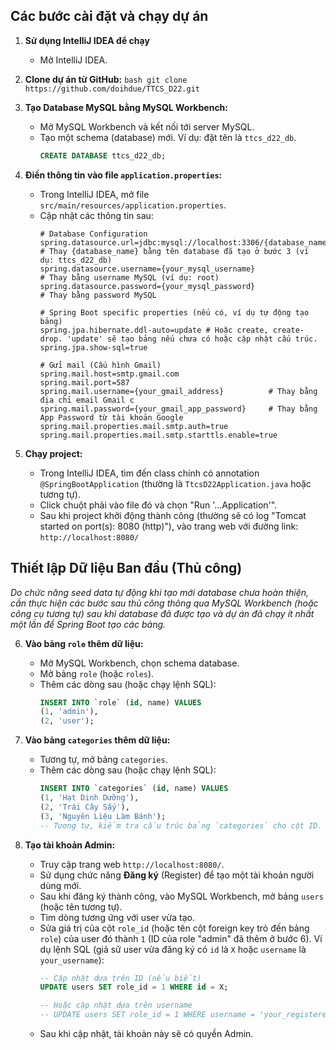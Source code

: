 
## Các bước cài đặt và chạy dự án

1.  **Sử dụng IntelliJ IDEA để chạy**
    *   Mở IntelliJ IDEA.

2.  **Clone dự án từ GitHub:**
        ```bash
        git clone https://github.com/doihdue/TTCS_D22.git
        ```

3.  **Tạo Database MySQL bằng MySQL Workbench:**
    *   Mở MySQL Workbench và kết nối tới server MySQL.
    *   Tạo một schema (database) mới. Ví dụ: đặt tên là `ttcs_d22_db`.
        ```sql
        CREATE DATABASE ttcs_d22_db;
        ```

4.  **Điền thông tin vào file `application.properties`:**
    *   Trong IntelliJ IDEA, mở file `src/main/resources/application.properties`.
    *   Cập nhật các thông tin sau:
        ```properties
        # Database Configuration
        spring.datasource.url=jdbc:mysql://localhost:3306/{database_name}  # Thay {database_name} bằng tên database đã tạo ở bước 3 (ví dụ: ttcs_d22_db)
        spring.datasource.username={your_mysql_username}                   # Thay bằng username MySQL (ví dụ: root)
        spring.datasource.password={your_mysql_password}                   # Thay bằng password MySQL 

        # Spring Boot specific properties (nếu có, ví dụ tự động tạo bảng)
        spring.jpa.hibernate.ddl-auto=update # Hoặc create, create-drop. 'update' sẽ tạo bảng nếu chưa có hoặc cập nhật cấu trúc.
        spring.jpa.show-sql=true

        # Gửi mail (Cấu hình Gmail)
        spring.mail.host=smtp.gmail.com
        spring.mail.port=587
        spring.mail.username={your_gmail_address}          # Thay bằng địa chỉ email Gmail c
        spring.mail.password={your_gmail_app_password}     # Thay bằng App Password từ tài khoản Google 
        spring.mail.properties.mail.smtp.auth=true
        spring.mail.properties.mail.smtp.starttls.enable=true
        ```

5.  **Chạy project:**
    *   Trong IntelliJ IDEA, tìm đến class chính có annotation `@SpringBootApplication` (thường là `TtcsD22Application.java` hoặc tương tự).
    *   Click chuột phải vào file đó và chọn "Run '...Application'".
    *   Sau khi project khởi động thành công (thường sẽ có log "Tomcat started on port(s): 8080 (http)"), vào trang web với đường link: `http://localhost:8080/`

## Thiết lập Dữ liệu Ban đầu (Thủ công)

*Do chức năng seed data tự động khi tạo mới database chưa hoàn thiện, cần thực hiện các bước sau thủ công thông qua MySQL Workbench (hoặc công cụ tương tự) sau khi database đã được tạo và dự án đã chạy ít nhất một lần để Spring Boot tạo các bảng.*

6.  **Vào bảng `role` thêm dữ liệu:**
    *   Mở MySQL Workbench, chọn schema database.
    *   Mở bảng `role` (hoặc `roles`).
    *   Thêm các dòng sau (hoặc chạy lệnh SQL):
        ```sql
        INSERT INTO `role` (id, name) VALUES
        (1, 'admin'),
        (2, 'user');
        ```

7.  **Vào bảng `categories` thêm dữ liệu:**
    *   Tương tự, mở bảng `categories`.
    *   Thêm các dòng sau (hoặc chạy lệnh SQL):
        ```sql
        INSERT INTO `categories` (id, name) VALUES
        (1, 'Hạt Dinh Dưỡng'),
        (2, 'Trái Cây Sấy'),
        (3, 'Nguyên Liệu Làm Bánh');
        -- Tương tự, kiểm tra cấu trúc bảng `categories` cho cột ID.
        ```

8.  **Tạo tài khoản Admin:**
    *   Truy cập trang web `http://localhost:8080/`.
    *   Sử dụng chức năng **Đăng ký** (Register) để tạo một tài khoản người dùng mới.
    *   Sau khi đăng ký thành công, vào MySQL Workbench, mở bảng `users` (hoặc tên tương tự).
    *   Tìm dòng tương ứng với user vừa tạo.
    *   Sửa giá trị của cột `role_id` (hoặc tên cột foreign key trỏ đến bảng `role`) của user đó thành `1` (ID của role "admin" đã thêm ở bước 6).
        Ví dụ lệnh SQL (giả sử user vừa đăng ký có `id` là `X` hoặc `username` là `your_username`):
        ```sql
        -- Cập nhật dựa trên ID (nếu biết)
        UPDATE users SET role_id = 1 WHERE id = X;

        -- Hoặc cập nhật dựa trên username
        -- UPDATE users SET role_id = 1 WHERE username = 'your_registered_username';
        ```
    *   Sau khi cập nhật, tài khoản này sẽ có quyền Admin.
